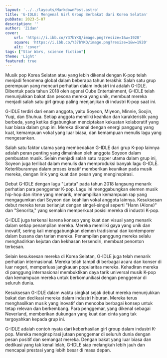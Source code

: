 ```yaml
---
layout: '../../layouts/MarkdownPost.astro'
title: 'G-IDLE: Mengenal Girl Group Berbakat dari Korea Selatan'
pubDate: 2023-5-07
description: ''
author: 'Zidan'
cover:
    url: 'https://i.ibb.co/Y37bYKQ/image.png?resize=1&w=1920'
    square: 'https://i.ibb.co/Y37bYKQ/image.png?resize=1&w=1920'
    alt: 'cover'
tags: ["Star Wars, science fiction"]
theme: 'Light'
featured: true
---
```





Musik pop Korea Selatan atau yang lebih dikenal dengan K-pop telah menjadi fenomena global dalam beberapa tahun terakhir. Salah satu grup perempuan yang mencuri perhatian dalam industri ini adalah G-IDLE. Dibentuk pada tahun 2018 oleh agensi Cube Entertainment, G-IDLE telah menunjukkan bakat dan pesona mereka yang unik, membuat mereka menjadi salah satu girl group paling menjanjikan di industri K-pop saat ini.

G-IDLE terdiri dari enam anggota, yaitu Soyeon, Miyeon, Minnie, Soojin, Yuqi, dan Shuhua. Setiap anggota memiliki keahlian dan karakteristik yang berbeda, yang ketika digabungkan menciptakan kekuatan kolaboratif yang luar biasa dalam grup ini. Mereka dikenal dengan energi panggung yang kuat, kemampuan vokal yang luar biasa, dan kemampuan menulis lagu yang mengesankan.

Salah satu faktor utama yang membedakan G-IDLE dari grup K-pop lainnya adalah peran penting yang dimainkan oleh anggota Soyeon dalam pembuatan musik. Selain menjadi salah satu rapper utama dalam grup ini, Soyeon juga terlibat dalam menulis dan memproduksi banyak lagu G-IDLE. Keterliburannya dalam proses kreatif memberikan keunikan pada musik mereka, dengan lirik yang kuat dan pesan yang menginspirasi.

Debut G-IDLE dengan lagu "Latata" pada tahun 2018 langsung menarik perhatian para penggemar K-pop. Lagu ini menggabungkan elemen musik hip-hop dan ritme yang menarik, menampilkan kemampuan rap yang mengagumkan dari Soyeon dan keahlian vokal anggota lainnya. Kesuksesan debut mereka terus berlanjut dengan singel-singel seperti "Hann (Alone)" dan "Senorita," yang semakin memperkuat posisi mereka di industri K-pop.

G-IDLE juga terkenal karena konsep yang kuat dan visual yang menarik dalam setiap penampilan mereka. Mereka memiliki gaya yang unik dan inovatif, sering kali menggabungkan elemen tradisional dan kontemporer dalam busana dan tarian mereka. Penampilan panggung mereka selalu menghadirkan kejutan dan kekhasan tersendiri, membuat penonton terkesan.

Selain kesuksesan mereka di Korea Selatan, G-IDLE juga telah menarik perhatian internasional. Mereka telah tampil di berbagai acara dan konser di luar negeri, memperluas jangkauan popularitas mereka. Kehadiran mereka di panggung internasional membuktikan daya tarik universal musik K-pop dan kemampuan mereka untuk berkomunikasi dengan penggemar di seluruh dunia.

Kesuksesan G-IDLE dalam waktu singkat sejak debut mereka menunjukkan bakat dan dedikasi mereka dalam industri hiburan. Mereka terus menghasilkan musik yang inovatif dan mencoba berbagai konsep untuk tetap relevan dan berkembang. Para penggemar, yang dikenal sebagai Neverland, memberikan dukungan yang kuat dan cinta yang tak tergoyahkan kepada grup ini.

G-IDLE adalah contoh nyata dari keberhasilan girl group dalam industri K-pop. Mereka menginspirasi jutaan penggemar di seluruh dunia dengan pesan positif dan semangat mereka. Dengan bakat yang luar biasa dan dedikasi yang tak kenal lelah, G-IDLE siap melangkah lebih jauh dan mencapai prestasi yang lebih besar di masa depan.